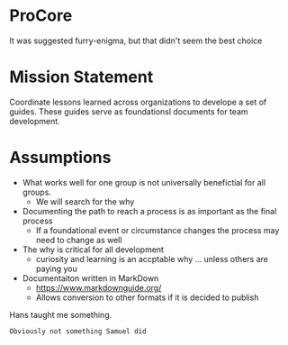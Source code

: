# ProCore
It was suggested furry-enigma, but that didn't seem the best choice

# Mission Statement
Coordinate lessons learned across organizations to develope a set of guides. These guides serve as foundationsl documents for team development. 

# Assumptions
- What works well for one group is not universally benefictial for all groups.
	- We will search for the why
- Documenting the path to reach a process is as important as the final process
	- If a foundational event or circumstance changes the process may need to change as well
- The why is critical for all development
	- curiosity and learning is an accptable why ... unless others are paying you
- Documentaiton written in MarkDown
	- https://www.markdownguide.org/
	- Allows conversion to other formats if it is decided to publish

Hans taught me something.

	Obviously not something Samuel did
